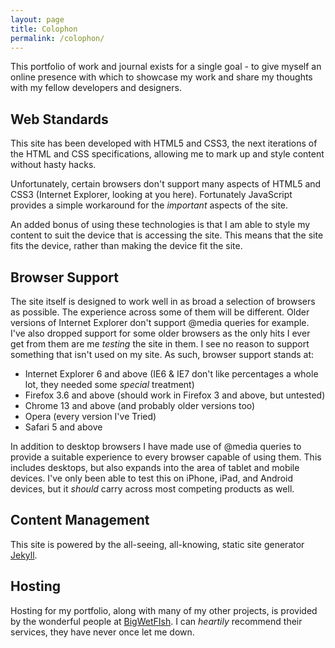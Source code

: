 ```yaml
---
layout: page
title: Colophon
permalink: /colophon/
---
```

This portfolio of work and journal exists for a single goal - to give myself an online presence with which to showcase my work and share my thoughts with my fellow developers and designers.

## Web Standards

This site has been developed with HTML5 and CSS3, the next iterations of the HTML and CSS specifications, allowing me to mark up and style content without hasty hacks.

Unfortunately, certain browsers don't support many aspects of HTML5 and CSS3 (Internet Explorer, looking at you here). Fortunately JavaScript provides a simple workaround for the *important* aspects of the site.

An added bonus of using these technologies is that I am able to style my content to suit the device that is accessing the site. This means that the site fits the device, rather than making the device fit the site.


## Browser Support

The site itself is designed to work well in as broad a selection of browsers as possible. The experience across some of them will be different. Older versions of Internet Explorer don't support @media queries for example. I've also dropped support for some older browsers as the only hits I ever get from them are me *testing* the site in them. I see no reason to support something that isn't used on my site. As such, browser support stands at:

- Internet Explorer 6 and above (IE6 & IE7 don't like percentages a whole lot, they needed some *special* treatment)
- Firefox 3.6 and above (should work in Firefox 3 and above, but untested)
- Chrome 13 and above (and probably older versions too)
- Opera (every version I've Tried)
- Safari 5 and above

In addition to desktop browsers I have made use of @media queries to provide a suitable experience to every browser capable of using them. This includes desktops, but also expands into the area of tablet and mobile devices. I've only been able to test this on iPhone, iPad, and Android devices, but it *should* carry across most competing products as well.

## Content Management

This site is powered by the all-seeing, all-knowing, static site generator [Jekyll][4].

## Hosting

Hosting for my portfolio, along with many of my other projects, is provided by the wonderful people at [BigWetFIsh][]. I can *heartily* recommend their services, they have never once let me down.

[0]: /colophon/ "Colophon"
[1]: http://wordpress.org/
[2]: http://uni.davidturner.name/
[3]: http://daringfireball.net/projects/markdown/
[4]: http://jekyllrb.com/

[BigWetFish]: http://dtrnr.in/bwf/